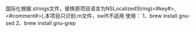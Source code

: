 国际化根据.strings文件，替换原项目语言为NSLocalizedString(<#key#>, <#comment#>),本项目只识别.m文件，swift不适用
使用：
1、brew install gnu-sed
2、brew install gnu-grep
